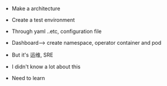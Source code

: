 - Make a architecture
- Create a test environment
- Through yaml ..etc, configuration file
- Dashboard--> create namespace, operator container and pod

- But it's 运维, SRE
- I didn't know a lot about this
- Need to learn